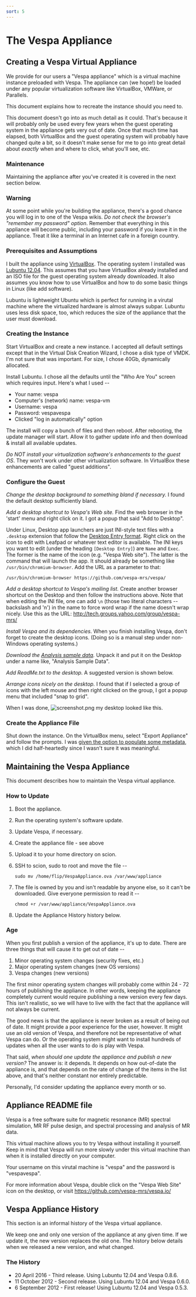 ```yaml
---
sort: 5
---
```


# The Vespa Appliance 

## Creating a Vespa Virtual Appliance

We provide for our users a "Vespa appliance" which is a virtual machine instance preloaded with Vespa. The appliance can (we hope!) be loaded under any popular virtualization software like VirtualBox, VMWare, or Parallels.

This document explains how to recreate the instance should you need to.

This document doesn't go into as much detail as it could. That's because it will probably only be used every few years when the guest operating system in the appliance gets very out of date. Once that much time has elapsed, both VirtualBox and the guest operating system will probably have changed quite a bit, so it doesn't make sense for me to go into great detail about _exactly_
when and where to click, what you'll see, etc.

### Maintenance

Maintaining the appliance after you've created it is covered in the next section below.

### Warning

At some point while you're building the appliance, there's a good chance you will log in to one of the Vespa wikis. *Do not check the browser's "remember my password" option*. Remember that everything in this appliance will become public, including your password if you leave it in the appliance. Treat it like a terminal in an Internet cafe in a foreign country.

### Prerequisites and Assumptions

I built the appliance using [VirtualBox](https://www.virtualbox.org/). The operating system I installed was [Lubuntu 12.04](http://lubuntu.net/). This assumes that you have VirtualBox already installed and an ISO file for the guest operating system already downloaded. It also assumes you know how to use VirtualBox and how to do some basic things in Linux (like add software). 

Lubuntu is lightweight Ubuntu which is perfect for running in a virutal machine where the virtualized hardware is almost always subpar. Lubuntu uses less disk space, too, which reduces the size of the appliance that the user must download.

### Creating the Instance

Start VirtualBox and create a new instance. I accepted all default settings except that in the Virtual Disk Creation Wizard, I chose a disk type of VMDK. I'm not sure that was important. For size, I chose 40Gb, dynamically allocated. 

Install Lubuntu. I chose all the defaults until the "Who Are You" screen which requires input. Here's what I used -- 

 * Your name: vespa
 * Computer's (network) name: vespa-vm
 * Username: vespa
 * Password: vespavespa
 * Clicked "log in automatically" option

The install will copy a bunch of files and then reboot. After rebooting, the update manager will start. Allow it to gather update info and then download & install all available updates.

*Do NOT install your virtualization software's enhancements to the guest OS*. They won't work under other virtualization software. In VirtualBox these enhancements are called "guest additions". 

### Configure the Guest

*Change the desktop background to something bland if necessary.* I found the default desktop sufficiently bland.

*Add a desktop shortcut to Vespa's Web site.* Find the web browser in the 'start' menu and right click on it. I got a popup that said "Add to Desktop".

Under Linux, Desktop app launchers are just INI-style text files with a `.desktop` extension that follow the [Desktop Entry format](http://standards.freedesktop.org/desktop-entry-spec/desktop-entry-spec-latest.html). Right click on the icon to edit with Leafpad or whatever text editor is available. The INI keys you want to edit  (under the heading `[Desktop Entry]`) are `Name` and `Exec`. The former is the name of the icon (e.g. "Vespa Web site"). The latter is the command that will launch the app. It should already be something like `/usr/bin/chromium-browser`. Add the URL as a parameter to that: 

```
/usr/bin/chromium-browser https://github.com/vespa-mrs/vespa/
```

*Add a desktop shortcut to Vespa's mailing list.* Create another browser shortcut on the Desktop and then follow the instructions above. Note that when editing the INI file, one can add `\n` (those two literal characters -- backslash and 'n') in the name to force word wrap if the name doesn't wrap nicely. Use this as the URL: http://tech.groups.yahoo.com/group/vespa-mrs/


*Install Vespa and its dependencies*. When you finish installing Vespa, don't forget to create the desktop icons. (Doing so is a manual step under non-Windows operating systems.) 

*Download the [Analysis sample data](http://scion.duhs.duke.edu/vespa/analysis/raw-attachment/wiki/Tutorials/analysis_tutorial_data.zip).* Unpack it and put it on the Desktop under a name like, "Analysis Sample Data".

*Add ReadMe.txt to the desktop.* A suggested version is shown below.

*Arrange icons nicely on the desktop.* I found that if I selected a group of icons with the left mouse and then right clicked on the group, I got a popup menu that included "snap to grid". 

When I was done, ![screenshot.png my desktop looked like this](images/screeshot.png).


### Create the Appliance File
Shut down the instance. On the VirtualBox menu, select "Export Appliance" and follow the prompts. I was [given the option to populate some metadata](images/ExportScreeshot.png), which I did half-heartedly since I wasn't sure it was meaningful.



## Maintaining the Vespa Appliance

This document describes how to maintain the Vespa virtual appliance.

### How to Update

1. Boot the appliance. 
1. Run the operating system's software update.
1. Update Vespa, if necessary.
1. Create the appliance file - see above
1. Upload it to your home directory on scion.
1. SSH to scion, sudo to root and move the file --

    ```
    sudo mv /home/flip/VespaAppliance.ova /var/www/appliance
    ```
    
1. The file is owned by you and isn't readable by anyone else, so it can't be downloaded. Give everyone permission to read it --

    ```
    chmod +r /var/www/appliance/VespaAppliance.ova 
    ```
    
1. Update the Appliance History history below.

### Age

When you first publish a version of the appliance, it's up to date. There are three things that will cause it to get out of date --
1. Minor operating system changes (security fixes, etc.)
1. Major operating system changes (new OS versions)
1. Vespa changes (new versions)

The first minor operating system changes will probably come within 24 - 72 hours of publishing the appliance. In other words, keeping the appliance completely current would require publishing a new version every few days. This isn't realistic, so we will have to live with the fact that the appliance will not always be current.

The good news is that the appliance is never broken as a result of being out of date. It might provide a poor experience for the user, however. It might use an old version of Vespa, and therefore not be representative of what Vespa can do. Or the operating system might want to install hundreds of updates when all the user wants to do is play with Vespa.

That said, *when should one update the appliance and publish a new version?* The answer is: it depends. It depends on how out-of-date the appliance is, and that depends on the rate of change of the items in the list above, and that's neither constant nor entirely predictable.

Personally, I'd consider updating the appliance every month or so.


## Appliance README file

Vespa is a free software suite for magnetic resonance (MR) spectral simulation, MR RF pulse design, and spectral processing and analysis of MR data.
	
This virtual machine allows you to try Vespa without installing it yourself. Keep in mind that Vespa will run more slowly under this virtual machine than when it is installed directly on your computer.

Your username on this virutal machine is "vespa" and the password is "vespavespa".

For more information about Vespa, double click on the "Vespa Web Site" icon on the desktop, or visit https://github.com/vespa-mrs/vespa.io/


## Vespa Appliance History

This section is an informal history of the Vespa virtual appliance.

We keep one and only one version of the appliance at any given time. If we update it, the new version replaces the old one. The history below details when we released a new version, and what changed.

### The History 

 * 20 April 2016    - Third release.  Using Lubuntu 12.04 and Vespa 0.8.6.
 * 11 October 2012  - Second release. Using Lubuntu 12.04 and Vespa 0.6.0.
 * 6 September 2012 - First release!  Using Lubuntu 12.04 and Vespa 0.5.3.